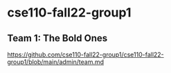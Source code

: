 # cse110-fall22-group1

## Team 1: The Bold Ones

https://github.com/cse110-fall22-group1/cse110-fall22-group1/blob/main/admin/team.md
